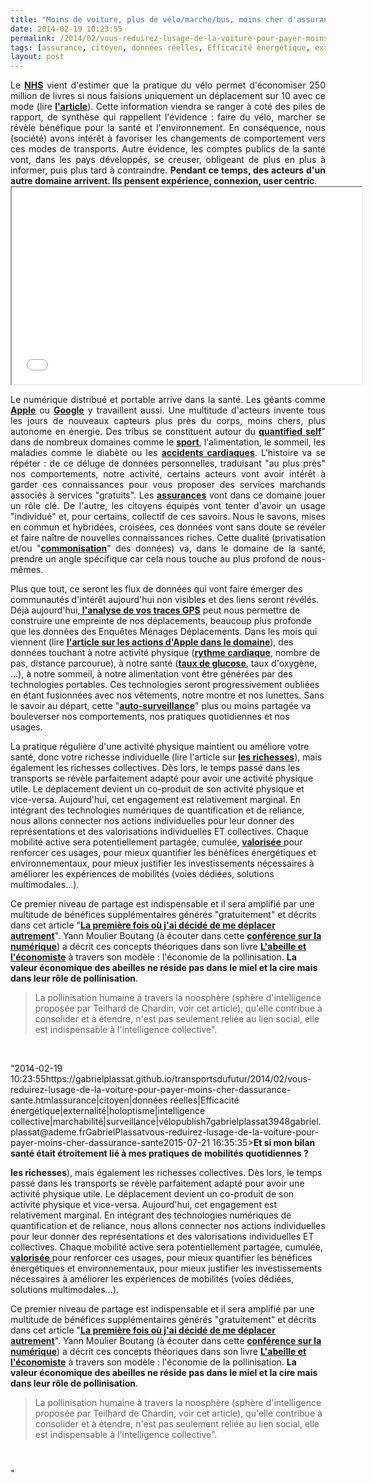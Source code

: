 ```yaml
---
title: "Moins de voiture, plus de vélo/marche/bus, moins cher d'assurance santé, et après ..."
date: 2014-02-19 10:23:55
permalink: /2014/02/vous-reduirez-lusage-de-la-voiture-pour-payer-moins-cher-dassurance-sante.html
tags: [assurance, citoyen, données réelles, Efficacité énergétique, externalité, holoptisme, intelligence collective, marchabilité, surveillance, vélo]
layout: post
---
```


<p style="text-align: justify;">Le <a href="http://fr.wikipedia.org/wiki/National_Health_Service" target="_blank"><strong>NHS</strong></a> vient d'estimer que la pratique du vélo permet d'économiser 250 million de livres si nous faisions uniquement un déplacement sur 10 avec ce mode (lire <a href="http://www.theguardian.com/lifeandstyle/2014/feb/10/cycling-save-nhs-250m-year-report" target="_blank"><strong>l'article</strong></a>). Cette information viendra se ranger à coté des piles de rapport, de synthèse qui rappellent l'évidence : faire du vélo, marcher se révèle bénéfique pour la santé et l'environnement. En conséquence, nous (société) avons intérêt à favoriser les changements de comportement vers ces modes de transports. Autre évidence, les comptes publics de la santé vont, dans les pays développés, se creuser, obligeant de plus en plus à informer, puis plus tard à contraindre. <strong>Pendant ce temps, des acteurs d'un autre domaine arrivent. Ils pensent expérience, connexion, user centric</strong>. <br /><iframe allowfullscreen=" frameborder="0" height="315" src="//www.youtube.com/embed/LYWEN0g0diI?list=PLvYrJ_MvVasZtY-F821dkawSkItMQSEcJ" width="560"></iframe></p> <p style="text-align: justify;"></p>  <!--more-->  <p style="text-align: justify;">Le numérique distribué et portable arrive dans la santé. Les géants comme <a href="http://techcrunch.com/2014/01/31/apple-ios-8-iwatch-health-medical-tracking/" target="_blank"><strong>Apple</strong></a> ou <a href="http://www.lemonde.fr/technologies/article/2013/09/18/avec-calico-google-veut-s-attaquer-a-la-vieillesse-et-a-la-maladie_3480153_651865.html" target="_blank"><strong>Google</strong></a> y travaillent aussi. Une multitude d'acteurs invente tous les jours de nouveaux capteurs plus près du corps, moins chers, plus autonome en énergie. Des tribus se constituent autour du <a href="http://qsparis.pbworks.com/w/page/37991719/FrontPage" target="_blank"><strong>quantified self</strong></a>" dans de nombreux domaines comme le <a href="https://gabrielplassat.github.io/transportsdufutur/2012/01/super-a-160-eurolitre-passer-a-nike-fuel.html" target="_blank"><strong>sport</strong></a>, l'alimentation, le sommeil, les maladies comme le diabète ou les <a href="https://www.linkedin.com/nhome/nus-redirect?url=http%3A%2F%2Fon%2Emash%2Eto%2FN2SPEP&urlhash=rfB9&trkToken=action%3DviewArticle%26pageKey%3Dmember-home%26contextId%3DiP47a%2FuwUxMQuMf0fysAAA%3D%3D%26isSponsored%3Dfalse%26distanceFromViewer%3D1%26aggregationType%3Dnone%26isPublic%3Dtrue%26verbType%3Dlinkedin%3Ashare%26activityId%3Dactivity%3A5841199398688014336%26isDigested%3Dfalse%26isFolloweeOfPoster%3Dfalse%26actorType%3Dlinkedin%3Amember%26feedPosition%3D7%26actorId%3Dmember%3A376522%26objectId%3Darticle%3A7993892621251129918%26rowPosition%3D1%26objectType%3Dlinkedin%3Aarticle&trk=object-title" target="_blank"><strong>accidents cardiaques</strong></a>. L'histoire va se répéter : de ce déluge de données personnelles, traduisant "au plus près" nos comportements, notre activité, certains acteurs vont avoir intérêt à garder ces connaissances pour vous proposer des services marchands associés à services "gratuits". Les <a href="https://gabrielplassat.github.io/transportsdufutur/2009/12/du-cafe-des-lloyds-aux-gpsgprs-les-assureurs-permettent-de-nouveaux-usages.html" target="_blank"><strong>assurances</strong></a> vont dans ce domaine jouer un rôle clé. De l'autre, les citoyens équipés vont tenter d'avoir un usage "individué" et, pour certains, collectif de ces savoirs. Nous le savons, mises en commun et hybridées, croisées, ces données vont sans doute se révéler et faire naître de nouvelles connaissances riches. Cette dualité (privatisation et/ou "<a href="http://www.youtube.com/watch?v=krNNzxqYqEo" target="_blank"><strong>commonisation</strong></a>" des données) va, dans le domaine de la santé, prendre un angle spécifique car cela nous touche au plus profond de nous-mêmes.</p> <p style="text-align: justify><strong>Le smartphone n'a été qu'une étape dans l'externalisation de nos fonctions cognitives et la captation de notre environnement.</strong></p> <p style="text-align: justify>Plus que tout, ce seront les flux de données qui vont faire émerger des communautés d'intérêt aujourd'hui non visibles et des liens seront révélés. Déjà aujourd'hui,<a href="http://transid.blogspot.fr/2014/02/data-visualisation-du-temps-de-mobilite.html" target="_blank"><strong> l'analyse de vos traces GPS</strong></a> peut nous permettre de construire une empreinte de nos déplacements, beaucoup plus profonde que les données des Enquêtes Ménages Déplacements. Dans les mois qui viennent (lire <a href="http://frenchweb.fr/healthbook-le-nouveau-nom-de-code-dapple/140325" target="_blank"><strong>l'article sur les actions d'Apple dans le domaine</strong></a>), des données touchant à notre activité physique (<a href="http://frenchweb.fr/apple-depose-un-brevet-pour-mesurer-le-rythme-cardiaque-a-partir-des-ecouteurs-de-musique/142340" target="_blank"><strong>rythme cardiaque</strong></a>, nombre de pas, distance parcourue), à notre santé (<a href="http://www.lemonde.fr/technologies/article/2014/01/17/google-veut-creer-des-lentilles-pour-aider-les-diabetiques_4349649_651865.html" target="_blank"><strong>taux de glucose</strong></a>, taux d'oxygène, ...), à notre sommeil, à notre alimentation vont être générées par des technologies portables. Ces technologies seront progressivement oubliées en étant fusionnées avec nos vêtements, notre montre et nos lunettes. Sans le savoir au départ, cette "<a href="https://gabrielplassat.github.io/transportsdufutur/2010/03/apres-la-surveillance-la-sousveillance.html" target="_blank"><strong>auto-surveillance</strong></a>" plus ou moins partagée va bouleverser nos comportements, nos pratiques quotidiennes et nos usages. </p> <p style="text-align: justify><strong>Et si mon bilan santé était étroitement lié à mes pratiques de mobilités quotidiennes ?</strong></p> <p style="text-align: justify>La pratique régulière d'une activité physique maintient ou améliore votre santé, donc votre richesse individuelle (lire l'article sur <a href="https://gabrielplassat.github.io/transportsdufutur/2013/05/quelles-sont-vos-vraies-richesses-.html" target="_blank"><strong>les richesses</strong></a>), mais également les richesses collectives. Dès lors, le temps passé dans les transports se révèle parfaitement adapté pour avoir une activité physique utile. Le déplacement devient un co-produit de son activité physique et vice-versa. Aujourd'hui, cet engagement est relativement marginal. En intégrant des technologies numériques de quantification et de reliance, nous allons connecter nos actions individuelles pour leur donner des représentations et des valorisations individuelles ET collectives. Chaque mobilité active sera potentiellement partagée, cumulée, <a href="http://www.green-points.com/gagnez-des-points/mobilite/" target="_blank"><strong>valorisée</strong> </a>pour renforcer ces usages, pour mieux quantifier les bénéfices énergétiques et environnementaux, pour mieux justifier les investissements nécessaires à améliorer les expériences de mobilités (voies dédiées, solutions multimodales...).</p> <p style="text-align: justify>Les dispositifs numériques permettront non seulement de mieux quantifier, mais également de rendre compte de façon anonyme et global des pratiques réelles et des bénéfices engendrés. En conséquence, le fait de produire ces nouvelles connaissances et de les révéler va permettre d'augmenter l'attractivité des mobilités actives, appelant à rééquilibrer les investissements en leur faveur. Ce cercle vertueux peut s'engager rapidement si les acteurs territoriaux s'en emparent.</p> <p style="text-align: justify>Ce premier niveau de partage est indispensable et il sera amplifié par une multitude de bénéfices supplémentaires générés "gratuitement" et décrits dans cet article "<a href="https://gabrielplassat.github.io/transportsdufutur/2014/01/le-premier-jour-ou-jai-arrete.html" target="_blank"><strong>La première fois où j'ai décidé de me déplacer autrement</strong></a>". Yann Moulier Boutang (à écouter dans cette <a href="https://gabrielplassat.github.io/transportsdufutur/2014/02/innovation-numerique-utc.html" target="_blank"><strong>conférence sur la numérique</strong></a>) a décrit ces concepts théoriques dans son livre <a href="http://www.franceculture.fr/oeuvre-l-abeille-et-l-economiste-de-yann-moulier-boutang.html" target="_blank"><strong>L'abeille et l'économiste</strong></a> à travers son modèle : l'économie de la pollinisation. <strong>La valeur économique des abeilles ne réside pas dans le miel et la cire mais dans leur rôle de pollinisation</strong>. </p> <blockquote> <p style="text-align: justify>"<em>La pollinisation humaine à travers la noosphère (sphère d'intelligence proposée par Teilhard de Chardin, voir cet article), qu'elle contribue à consolider et à étendre, n'est pas seulement reliée au lien social, elle est indispensable à l'intelligence collective"</em>.</p> </blockquote> <p style="text-align: justify><strong>La production libre de connaissances valorisables, traces, activités/santé, pratiques de mobilité permettra de polliniser de nombreux services, compétences, talents et technologies. Ces derniers seront co-conçus avec des citoyens pionniers et ils alimenteront à leur tour le processus de pollinisation. En même temps, de nouveaux imaginaires vont naître ...</strong></p> <p style="text-align: justify> </p>"2014-02-19 10:23:55https://gabrielplassat.github.io/transportsdufutur/2014/02/vous-reduirez-lusage-de-la-voiture-pour-payer-moins-cher-dassurance-sante.htmlassurance|citoyen|données réelles|Efficacité énergétique|externalité|holoptisme|intelligence collective|marchabilité|surveillance|vélopublish7gabrielplassat3948gabriel.plassat@ademe.frGabrielPlassatvous-reduirez-lusage-de-la-voiture-pour-payer-moins-cher-dassurance-sante2015-07-21 16:35:35><strong>Et si mon bilan santé était étroitement lié à mes pratiques de mobilités quotidiennes ?</strong></p> <p style="text-align: justify>La pratique régulière d'une activité physique maintient ou améliore votre santé, donc votre richesse individuelle (lire l'article sur <a href="https://gabrielplassat.github.io/transportsdufutur/2013/05/quelles-sont-vos-vraies-richesses-.html"" target="_blank"><strong>les richesses</strong></a>), mais également les richesses collectives. Dès lors, le temps passé dans les transports se révèle parfaitement adapté pour avoir une activité physique utile. Le déplacement devient un co-produit de son activité physique et vice-versa. Aujourd'hui, cet engagement est relativement marginal. En intégrant des technologies numériques de quantification et de reliance, nous allons connecter nos actions individuelles pour leur donner des représentations et des valorisations individuelles ET collectives. Chaque mobilité active sera potentiellement partagée, cumulée, <a href="http://www.green-points.com/gagnez-des-points/mobilite/" target="_blank"><strong>valorisée</strong> </a>pour renforcer ces usages, pour mieux quantifier les bénéfices énergétiques et environnementaux, pour mieux justifier les investissements nécessaires à améliorer les expériences de mobilités (voies dédiées, solutions multimodales...).</p> <p style="text-align: justify>Les dispositifs numériques permettront non seulement de mieux quantifier, mais également de rendre compte de façon anonyme et global des pratiques réelles et des bénéfices engendrés. En conséquence, le fait de produire ces nouvelles connaissances et de les révéler va permettre d'augmenter l'attractivité des mobilités actives, appelant à rééquilibrer les investissements en leur faveur. Ce cercle vertueux peut s'engager rapidement si les acteurs territoriaux s'en emparent.</p> <p style="text-align: justify>Ce premier niveau de partage est indispensable et il sera amplifié par une multitude de bénéfices supplémentaires générés "gratuitement" et décrits dans cet article "<a href="https://gabrielplassat.github.io/transportsdufutur/2014/01/le-premier-jour-ou-jai-arrete.html" target="_blank"><strong>La première fois où j'ai décidé de me déplacer autrement</strong></a>". Yann Moulier Boutang (à écouter dans cette <a href="https://gabrielplassat.github.io/transportsdufutur/2014/02/innovation-numerique-utc.html" target="_blank"><strong>conférence sur la numérique</strong></a>) a décrit ces concepts théoriques dans son livre <a href="http://www.franceculture.fr/oeuvre-l-abeille-et-l-economiste-de-yann-moulier-boutang.html" target="_blank"><strong>L'abeille et l'économiste</strong></a> à travers son modèle : l'économie de la pollinisation. <strong>La valeur économique des abeilles ne réside pas dans le miel et la cire mais dans leur rôle de pollinisation</strong>. </p> <blockquote> <p style="text-align: justify>"<em>La pollinisation humaine à travers la noosphère (sphère d'intelligence proposée par Teilhard de Chardin, voir cet article), qu'elle contribue à consolider et à étendre, n'est pas seulement reliée au lien social, elle est indispensable à l'intelligence collective"</em>.</p> </blockquote> <p style="text-align: justify><strong>La production libre de connaissances valorisables, traces, activités/santé, pratiques de mobilité permettra de polliniser de nombreux services, compétences, talents et technologies. Ces derniers seront co-conçus avec des citoyens pionniers et ils alimenteront à leur tour le processus de pollinisation. En même temps, de nouveaux imaginaires vont naître ...</strong></p> <p style="text-align: justify> </p>"
